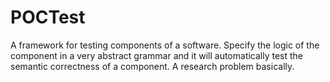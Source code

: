 # POCTest
A framework for testing components of a software. Specify the logic of the component in a very abstract grammar and it will automatically test the semantic correctness of a component. A research problem basically.
